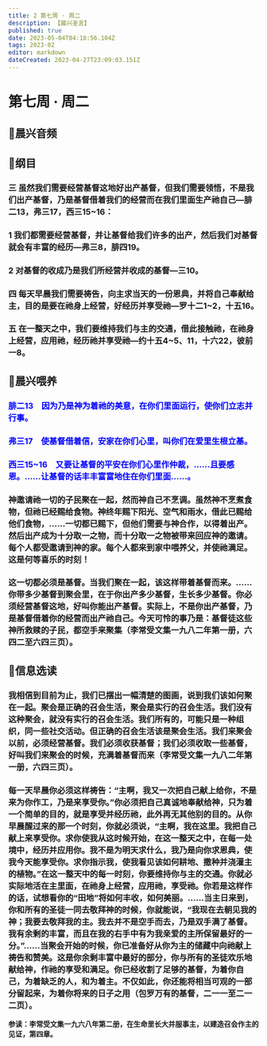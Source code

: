```yaml
---
title: 2 第七周 · 周二
description: 【晨兴圣言】
published: true
date: 2023-05-04T04:18:56.104Z
tags: 2023-02
editor: markdown
dateCreated: 2023-04-27T23:09:03.151Z
---
```


# 第七周 · 周二
## 🎵晨兴音频

<!-- Google tag (gtag.js) -->
<script async src="https://www.googletagmanager.com/gtag/js?id=G-1P8709Z16T"></script>
<script>
  window.dataLayer = window.dataLayer || [];
  function gtag(){dataLayer.push(arguments);}
  gtag('js', new Date());

  gtag('config', 'G-1P8709Z16T');
</script>
## 📙纲目

### 三	虽然我们需要经营基督这地好出产基督，但我们需要领悟，不是我们出产基督，乃是基督借着我们的经营而在我们里面生产祂自己—腓二13，弗三17，西三15~16：

### 1	我们都需要经营基督，并让基督给我们许多的出产，然后我们对基督就会有丰富的经历—弗三8，腓四19。

### 2	对基督的收成乃是我们所经营并收成的基督—三10。

### 四	每天早晨我们需要祷告，向主求当天的一份恩典，并将自己奉献给主，目的是要在祂身上经营，好经历并享受祂—罗十二1~2，十五16。

### 五	在一整天之中，我们要维持我们与主的交通，借此接触祂，在祂身上经营，应用祂，经历祂并享受祂—约十五4~5、11，十六22，彼前一8。

## 📙晨兴喂养

### <font color=blue>**腓二13&emsp;因为乃是神为着祂的美意，在你们里面运行，使你们立志并行事。**</font>

### <font color=blue>**弗三17&emsp;使基督借着信，安家在你们心里，叫你们在爱里生根立基。**</font>

### <font color=blue>**西三15~16&emsp;又要让基督的平安在你们心里作仲裁，……且要感恩。……让基督的话丰丰富富地住在你们里面……。**</font>

### 神邀请祂一切的子民聚在一起，然而神自己不烹调。虽然神不烹煮食物，但祂已经赐给食物。神终年赐下阳光、空气和雨水，借此已赐给他们食物，……一切都已赐下，但他们需要与神合作，以得着出产。然后出产成为十分取一之物，而十分取一之物被带来回应神的邀请。每个人都受邀请到神的家。每个人都来到家中喂养父，并使祂满足。这是何等喜乐的时刻！

### 这一切都必须是基督。当我们聚在一起，该这样带着基督而来。……你带多少基督到聚会里，在于你出产多少基督，生长多少基督。你必须经营基督这地，好叫你能出产基督。实际上，不是你出产基督，乃是基督借着你的经营而出产祂自己。今天可怜的事乃是：基督徒这些神所救赎的子民，都空手来聚集（李常受文集一九八二年第一册，六四二至六四三页）。

## 📙信息选读

### 我相信到目前为止，我们已摆出一幅清楚的图画，说到我们该如何聚在一起。聚会是正确的召会生活，聚会是实行的召会生活。我们没有这种聚会，就没有实行的召会生活。我们所有的，可能只是一种组织，同一些社交活动。但正确的召会生活该是聚会生活。我们来聚会以前，必须经营基督。我们必须收获基督；我们必须收取一些基督，好叫我们来聚会的时候，充满着基督而来（李常受文集一九八二年第一册，六四三页）。

### 每一天早晨你必须这样祷告：“主啊，我又一次把自己献上给你，不是来为你作工，乃是来享受你。”你必须把自己真诚地奉献给神，只为着一个简单的目的，就是享受并经历祂，此外再无其他别的目的。从你早晨醒过来的那一个时刻，你就必须说，“主啊，我在这里。我把自己献上来享受你。求你使我从这时候开始，在这一整天之中，在每一处境中，经历并应用你。我不是为明天求什么，我乃是向你求恩典，使我今天能享受你。求你指示我，使我看见该如何耕地、撒种并浇灌主的植物。”在这一整天中的每一时刻，你要维持你与主的交通。你就必实际地活在主里面，在祂身上经营，应用祂，享受祂。你若是这样作的话，试想看你的“田地”将如何丰收，如何美丽。……当主日来到，你和所有的圣徒一同去敬拜神的时候，你就能说，“我现在去朝见我的神；我要去敬拜我的主。我去并不是空手而去，乃是双手满了基督。我有余剩的丰富，而且在我的右手中有为我亲爱的主所保留最好的一分。”……当聚会开始的时候，你已准备好从你为主的储藏中向祂献上祷告和赞美。这是你余剩丰富中最好的部分，你与所有的圣徒欢乐地献给神，作祂的享受和满足。你已经收割了足够的基督，为着你自己，为着缺乏的人，和为着主。不仅如此，你还能将相当可观的一部分留起来，为着你将来的日子之用（包罗万有的基督，二一一至二一二页）。

**参读：李常受文集一九六八年第二册，在生命里长大并服事主，以建造召会作主的见证，第四章。**